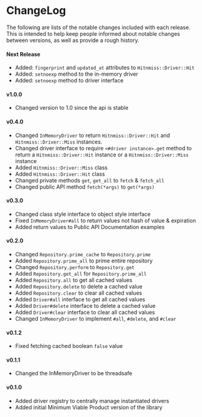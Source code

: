 # ChangeLog

The following are lists of the notable changes included with each release.
This is intended to help keep people informed about notable changes between
versions, as well as provide a rough history.

#### Next Release

* Added: `fingerprint` and `updated_at` attributes to `Hitnmiss::Driver::Hit`
* Added: `setnoexp` method to the in-memory driver
* Added: `setnoexp` method to driver interface

#### v1.0.0

* Changed version to 1.0 since the api is stable

#### v0.4.0

* Changed `InMemoryDriver` to return `Hitnmiss::Driver::Hit` and
  `Hitnmiss::Driver::Miss` instances.
* Changed driver interface to require `<#driver instance>.get` method to return a
  `Hitnmiss::Driver::Hit` instance or a `Hitnmiss::Driver::Miss` instance
* Added `Hitnmiss::Driver::Miss` class
* Added `Hitnmiss::Driver::Hit` class
* Changed private methods `get`, `get_all` to `fetch` & `fetch_all`
* Changed public API method `fetch(*args)` to `get(*args)`

#### v0.3.0

* Changed class style interface to object style interface
* Fixed `InMemoryDriver#all` to return values not hash of value & expiration
* Added return values to Public API Documentation examples

#### v0.2.0

* Changed `Repository.prime_cache` to `Repository.prime`
* Added `Repository.prime_all` to prime entire repository
* Changed `Repository.perform` to `Repository.get`
* Added `Repository.get_all` for `Repository.prime_all`
* Added `Repository.all` to get all cached values
* Added `Repository.delete` to delete a cached value
* Added `Repository.clear` to clear all cached values
* Added `Driver#all` interface to get all cached values
* Added `Driver#delete` interface to delete a cached value
* Added `Driver#clear` interface to clear all cached values
* Changed `InMemoryDriver` to implement `#all`, `#delete`, and `#clear`

#### v0.1.2

* Fixed fetching cached boolean `false` value

#### v0.1.1

* Changed the InMemoryDriver to be threadsafe

#### v0.1.0

* Added driver registry to centrally manage instantiated drivers
* Added initial Minimum Viable Product version of the library
